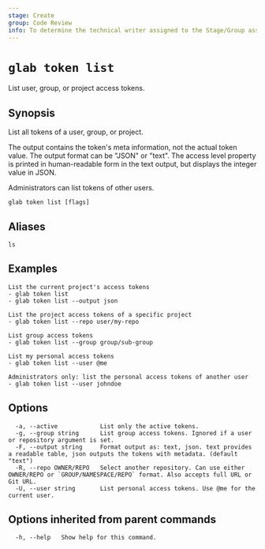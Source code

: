 ```yaml
---
stage: Create
group: Code Review
info: To determine the technical writer assigned to the Stage/Group associated with this page, see https://about.gitlab.com/handbook/product/ux/technical-writing/#assignments
---
```


<!--
This documentation is auto generated by a script.
Please do not edit this file directly. Run `make gen-docs` instead.
-->

# `glab token list`

List user, group, or project access tokens.

## Synopsis

List all tokens of a user, group, or project.

The output contains the token's meta information, not the actual token value. The output format
can be "JSON" or "text". The access level property is printed in human-readable form in the text
output, but displays the integer value in JSON.

Administrators can list tokens of other users.

```plaintext
glab token list [flags]
```

## Aliases

```plaintext
ls
```

## Examples

```console
List the current project's access tokens
- glab token list
- glab token list --output json

List the project access tokens of a specific project
- glab token list --repo user/my-repo

List group access tokens
- glab token list --group group/sub-group

List my personal access tokens
- glab token list --user @me

Administrators only: list the personal access tokens of another user
- glab token list --user johndoe

```

## Options

```plaintext
  -a, --active            List only the active tokens.
  -g, --group string      List group access tokens. Ignored if a user or repository argument is set.
  -F, --output string     Format output as: text, json. text provides a readable table, json outputs the tokens with metadata. (default "text")
  -R, --repo OWNER/REPO   Select another repository. Can use either OWNER/REPO or `GROUP/NAMESPACE/REPO` format. Also accepts full URL or Git URL.
  -U, --user string       List personal access tokens. Use @me for the current user.
```

## Options inherited from parent commands

```plaintext
  -h, --help   Show help for this command.
```
